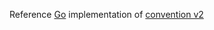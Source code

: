 Reference [Go](https://go.dev) implementation of [convention v2](https://github.com/sofmon/convention/v2)
